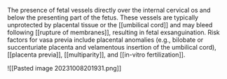 The presence of fetal vessels directly over the internal cervical os and below the presenting part of the fetus. These vessels are typically unprotected by placental tissue or the [[umbilical cord]] and may bleed following [[rupture of membranes]], resulting in fetal exsanguination. 
Risk factors for vasa previa include placental anomalies (e.g., bilobate or succenturiate placenta and velamentous insertion of the umbilical cord), [[placenta previa]], [[multiparity]], and [[in-vitro fertilization]].

![[Pasted image 20231008201931.png]] 

